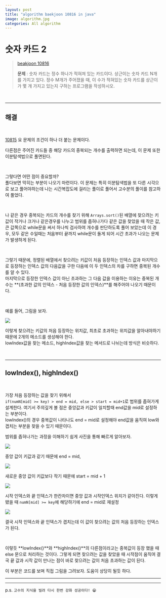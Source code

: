 ```yaml
---  
layout: post  
title: "algorithm baekjoon 10816 in java"  
image: algorithm.jpg  
categories: All algorithm  
---  
```


# 숫자 카드 2  

> [beakjoon 10816](https://www.acmicpc.net/problem/10816)  
>   
> **문제** : 숫자 카드는 정수 하나가 적혀져 있는 카드이다. 상근이는 숫자 카드 N개를 가지고 있다. 정수 M개가 주어졌을 때, 이 수가 적혀있는 숫자 카드를 상근이가 몇 개 가지고 있는지 구하는 프로그램을 작성하시오.  

<br>  

---  

## 해결  

<br>  

[10815](https://nnlog.github.io/2022/06/01/algorithm-baekjoon-10815/) 요 문제의 조건이 하나 더 붙는 문제이다.  

다른점은 주어진 카드들 중 해당 카드의 중복되는 개수를 출력하면 되는데, 이 문제 또한 이분탐색법으로 풀면된다.  

<br>  

그렇다면 어떤 점이 중요할까?  
풀다보면 막히는 부분이 나오기 마련이다. 이 문제는 특히 이분탐색법을 또 다른 시각으로 보고 풀어야하는데 나는 시간복잡도에 걸리는 풀이로 풀어서 고수분의 풀이를 참고하여 풀었다.  

<br>  

나 같은 경우 중복되는 카드의 개수를 찾기 위해 `Arrays.sort()`된 배열에 찾으려는 키값이 작거나 크거나 같은경우를 나누고 범위를 좁혀나가다 같은 값을 찾았을 때 작은 값, 큰 값쪽으로 while문을 써서 하나씩 검사하여 개수를 판단하도록 풀어 보았는데 이 경우, 모두 같은 수일때는 처음부터 끝까지 while문이 돌게 되어 시간 초과가 나오는 문제가 발생하게 된다.  

<br>  

그렇기 때문에, 정렬된 배열에서 찾으려는 키값이 처음 등장하는 인덱스 값과 마지막으로 등장하는 인덱스 값의 다음값을 구한 다음에 이 두 인덱스의 차를 구하면 중복된 개수를 알 수 있다.  
마지막으로 등장한 인덱스 값이 아닌 초과하는 그 다음 값을 이용하는 이유는 중복된 개수는 **(초과한 값의 인덱스 - 처음 등장한 값의 인덱스)**를 해주어야 나오기 때문이다.  

<br>  

예를 들어,
그림을 보자.  

![](https://user-images.githubusercontent.com/103972967/172381588-dd9e5585-c136-4779-b4d3-127efca0c271.png)  

이렇게 찾으려는 키값의 처음 등장하는 위치값, 최초로 초과하는 위치값을 알아내야하기 때문에 2개의 메소드를 생성해야 한다.  
lowIndex값을 찾는 메소드, highIndex값을 찾는 메서드로 나뉘는데 방식은 비슷하다.  

<br>  

---  

## lowIndex(), highIndex()  

<br>  

가장 처음 등장하는 값을 찾기 위해서  
`if(numN[mid] >= key) > end = mid, else > start = mid+1`로 범위를 좁혀가게 설계한다. 여기서 주의깊게 볼 점은 중앙값과 키값이 일치할때 end값을 mid로 설정하는 부분이다.  
lowIndex()의 경우 중복값이 나타나도 end = mid로 설정해야 end값을 움직여 low와 겹치는 부분을 찾을 수 있기 때문이다.  

범위를 좁혀나가는 과정을 이해하기 쉽게 사진을 통해 빠르게 알아보자.  

![](https://user-images.githubusercontent.com/103972967/172340664-37d24d4b-988b-477f-ab45-92cff43725b4.png)  

중앙 값이 키값과 같기 때문에 end = mid,  

![](https://user-images.githubusercontent.com/103972967/172340725-9b2cd330-23a7-4829-a64f-bf002327ff58.png)  

새로운 중앙 값이 키값보다 작기 때문에 start = mid + 1  

![](https://user-images.githubusercontent.com/103972967/172340774-a73ff887-e3f6-435d-9be2-214022ed3972.png)  

시작 인덱스와 끝 인덱스가 한칸차이면 중앙 값과 시작인덱스 위치가 같아진다. 이렇게 됐을 때 `numN[mid] >= key`에 해당하기에 end = mid로 재설정  

![](https://user-images.githubusercontent.com/103972967/172340817-b103742a-9626-4547-bb5b-06914874aa30.png)

결국 시작 인덱스와 끝 인덱스가 겹치는데 이 값이 찾으려는 값의 처음 등장하는 인덱스가 된다.  

<br>  

이렇듯 **lowIndex()**와 **highIndex()**의 다른점이라고는 중복값이 등장 했을 때 else 문으로 처리하는 것이다. 그렇게 되면 찾으려는 값을 찾았을 때 시작점이 움직여 결국 끝 값과 시작 값이 만나는 점이 바로 찾으려는 값이 처음 초과하는 값이 된다.  

이 부분은 코드를 보며 직접 그림을 그려보자. 도움이 상당히 될듯 하다.  

---  

<script src="https://gist.github.com/nnlog/71288944ca9ac7c3f0a673a2d9925589.js"></script>  

---   

p.s. `고수의 지식을 빌려 다시 한번 강화 성공이다! 😁`  